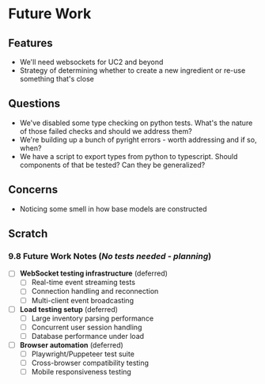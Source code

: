 # Future Work
## Features
- We'll need websockets for UC2 and beyond
- Strategy of determining whether to create a new ingredient or re-use something that's close

## Questions
- We've disabled some type checking on python tests. What's the nature of those failed checks and should we address them?
- We're building up a bunch of pyright errors - worth addressing and if so, when?
- We have a script to export types from python to typescript. Should components of that be tested? Can they be generalized?

## Concerns
- Noticing some smell in how base models are constructed

## Scratch
### 9.8 Future Work Notes (*No tests needed - planning*)
- [ ] **WebSocket testing infrastructure** (deferred)
  - [ ] Real-time event streaming tests
  - [ ] Connection handling and reconnection
  - [ ] Multi-client event broadcasting
- [ ] **Load testing setup** (deferred)
  - [ ] Large inventory parsing performance
  - [ ] Concurrent user session handling
  - [ ] Database performance under load
- [ ] **Browser automation** (deferred)
  - [ ] Playwright/Puppeteer test suite
  - [ ] Cross-browser compatibility testing
  - [ ] Mobile responsiveness testing
